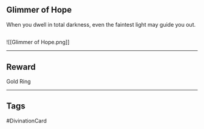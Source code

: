 ## Glimmer of Hope
When you dwell in total darkness, even the faintest light may guide you out.
## 
![[Glimmer of Hope.png]]

---
## Reward
Gold Ring

---
## Tags
#DivinationCard